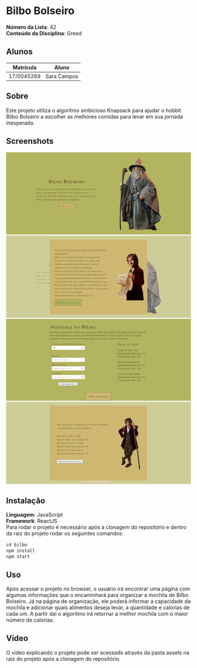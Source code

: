 # Bilbo Bolseiro

**Número da Lista**: 42<br>
**Conteúdo da Disciplina**: Greed<br>

## Alunos
|Matrícula | Aluno |
| -- | -- |
| 17/0045269  |  Sara Campos |


## Sobre 
Este projeto utiliza o algoritmo ambicioso Knapsack para ajudar o hobbit Bilbo Bolseiro a escolher as melhores comidas para levar em sua jornada inesperada. 

## Screenshots
![page1](./assets/page1.png)
![page2](./assets/page2.png)
![page3](./assets/page3.png)
![page4](./assets/page4.png)


## Instalação 
**Linguagem**: JavaScript<br>
**Framework**: ReactJS<br>
Para rodar o projeto é necessário após a clonagem do repositório e dentro da raiz do projeto rodar os seguintes comandos: 

    cd bilbo
    npm install
    npm start

## Uso 
Após acessar o projeto no browser, o usuário irá encontrar uma página com algumas informações que o encaminhará para organizar a mochila de Bilbo Bolseiro. Já na página de organização, ele poderá informar a capacidade da mochila e adicionar quais alimentos deseja levar, a quantidade e calorias de cada um. A partir daí o algoritmo irá retornar a melhor mochila com o maior número de calorias. 

## Vídeo 
O vídeo explicando o projeto pode ser acessado através da pasta assets na raiz do projeto após a clonagem do repositório.

